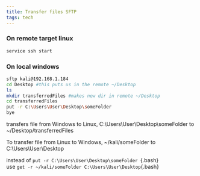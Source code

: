 ```yaml
---
title: Transfer files SFTP
tags: tech
---
```



### On remote target linux

```bash
service ssh start
```

### On local windows

```bash
sftp kali@192.168.1.184
cd Desktop #this puts us in the remote ~/Desktop
ls 
mkdir transferredFiles #makes new dir in remote ~/Desktop
cd transferredFiles
put -r C:\Users\User\Desktop\someFolder 
bye
```
transfers file from Windows to Linux, C:\Users\User\Desktop\someFolder to ~/Desktop/transferredFiles


To transfer file from Linux to Windows, ~/kali/someFolder to C:\Users\User\Desktop

instead of `put -r C:\Users\User\Desktop\someFolder `{.bash}  
use `get -r ~/kali/someFolder C:\Users\User\Desktop`{.bash}